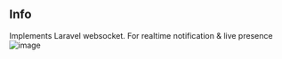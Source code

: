## Info

Implements Laravel websocket. For realtime notification & live presence
![image](https://user-images.githubusercontent.com/15958161/139360712-3a603138-7867-4812-8b8f-fedcb6979248.png)
